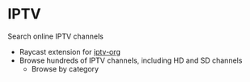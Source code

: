 # IPTV

Search online IPTV channels
 - Raycast extension for [iptv-org](https://github.com/iptv-org/)
 - Browse hundreds of IPTV channels, including HD and SD channels
    - Browse by category
